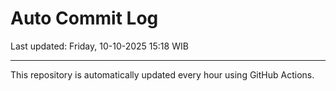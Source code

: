 # Auto Commit Log

Last updated: Friday, 10-10-2025 15:18 WIB

---

This repository is automatically updated every hour using GitHub Actions.
